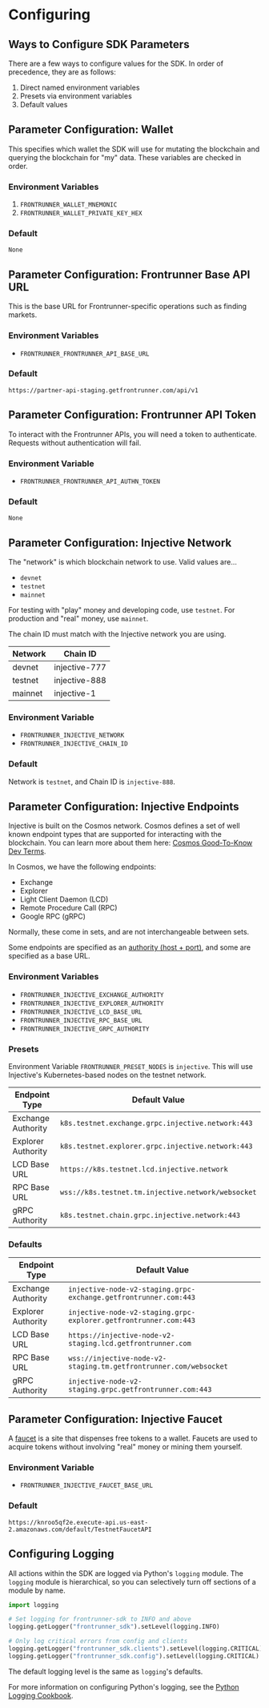 # Configuring

## Ways to Configure SDK Parameters

There are a few ways to configure values for the SDK. In order of precedence, they are as follows:

1. Direct named environment variables
2. Presets via environment variables
3. Default values

## Parameter Configuration: Wallet

This specifies which wallet the SDK will use for mutating the blockchain and querying the blockchain for "my" data. These variables are checked in order.

### Environment Variables

1. `FRONTRUNNER_WALLET_MNEMONIC`
1. `FRONTRUNNER_WALLET_PRIVATE_KEY_HEX`

### Default

`None`

## Parameter Configuration: Frontrunner Base API URL

This is the base URL for Frontrunner-specific operations such as finding markets.

### Environment Variables

* `FRONTRUNNER_FRONTRUNNER_API_BASE_URL`

### Default

`https://partner-api-staging.getfrontrunner.com/api/v1`

## Parameter Configuration: Frontrunner API Token

To interact with the Frontrunner APIs, you will need a token to authenticate. Requests without authentication will fail.

### Environment Variable

* `FRONTRUNNER_FRONTRUNNER_API_AUTHN_TOKEN`

### Default

`None`

## Parameter Configuration: Injective Network

The "network" is which blockchain network to use. Valid values are...

* `devnet`
* `testnet`
* `mainnet`

For testing with "play" money and developing code, use `testnet`. For production and "real" money, use `mainnet`.

The chain ID must match with the Injective network you are using.

| Network | Chain ID |
| - | - |
| devnet | injective-777 |
| testnet | injective-888 |
| mainnet | injective-1 |

### Environment Variable

* `FRONTRUNNER_INJECTIVE_NETWORK`
* `FRONTRUNNER_INJECTIVE_CHAIN_ID`

### Default

Network is `testnet`, and Chain ID is `injective-888`.

## Parameter Configuration: Injective Endpoints

Injective is built on the Cosmos network. Cosmos defines a set of well known endpoint types that are supported for interacting with the blockchain. You can learn more about them here: [Cosmos Good-To-Know Dev Terms][cosmos-terminology].

[cosmos-terminology]: https://tutorials.cosmos.network/tutorials/1-tech-terms/

In Cosmos, we have the following endpoints:

* Exchange
* Explorer
* Light Client Daemon (LCD)
* Remote Procedure Call (RPC)
* Google RPC (gRPC)

Normally, these come in sets, and are not interchangeable between sets.

<aside class="notice">
Some endpoints are specified as an <a href="https://en.wikipedia.org/wiki/Uniform_Resource_Identifier#Syntax">authority (host + port)</a>, and some are specified as a base URL.
</aside>

### Environment Variables

* `FRONTRUNNER_INJECTIVE_EXCHANGE_AUTHORITY`
* `FRONTRUNNER_INJECTIVE_EXPLORER_AUTHORITY`
* `FRONTRUNNER_INJECTIVE_LCD_BASE_URL`
* `FRONTRUNNER_INJECTIVE_RPC_BASE_URL`
* `FRONTRUNNER_INJECTIVE_GRPC_AUTHORITY`

### Presets

Environment Variable `FRONTRUNNER_PRESET_NODES` is `injective`. This will use Injective's Kubernetes-based nodes on the testnet network.

| Endpoint Type | Default Value |
| - | - |
| Exchange Authority | `k8s.testnet.exchange.grpc.injective.network:443` |
| Explorer Authority | `k8s.testnet.explorer.grpc.injective.network:443` |
| LCD Base URL | `https://k8s.testnet.lcd.injective.network` |
| RPC Base URL | `wss://k8s.testnet.tm.injective.network/websocket` |
| gRPC Authority | `k8s.testnet.chain.grpc.injective.network:443` |

### Defaults

| Endpoint Type | Default Value |
| - | - |
| Exchange Authority | `injective-node-v2-staging.grpc-exchange.getfrontrunner.com:443` |
| Explorer Authority | `injective-node-v2-staging.grpc-explorer.getfrontrunner.com:443` |
| LCD Base URL | `https://injective-node-v2-staging.lcd.getfrontrunner.com` |
| RPC Base URL | `wss://injective-node-v2-staging.tm.getfrontrunner.com/websocket` |
| gRPC Authority | `injective-node-v2-staging.grpc.getfrontrunner.com:443` |

## Parameter Configuration: Injective Faucet

A [faucet][faucet] is a site that dispenses free tokens to a wallet. Faucets are used to acquire tokens without involving "real" money or mining them yourself.

[faucet]: https://coinmarketcap.com/alexandria/article/what-is-a-crypto-faucet

### Environment Variable

* `FRONTRUNNER_INJECTIVE_FAUCET_BASE_URL`

### Default

`https://knroo5qf2e.execute-api.us-east-2.amazonaws.com/default/TestnetFaucetAPI`

## Configuring Logging

All actions within the SDK are logged via Python's `logging` module. The `logging` module is hierarchical, so you can selectively turn off sections of a module by name.

```python
import logging

# Set logging for frontrunner-sdk to INFO and above
logging.getLogger("frontrunner_sdk").setLevel(logging.INFO)

# Only log critical errors from config and clients
logging.getLogger("frontrunner_sdk.clients").setLevel(logging.CRITICAL)
logging.getLogger("frontrunner_sdk.config").setLevel(logging.CRITICAL)
```

The default logging level is the same as `logging`'s defaults.

For more information on configuring Python's logging, see the [Python Logging Cookbook][logging-cookbook].

[logging-cookbook]: https://docs.python.org/3/howto/logging-cookbook.html#logging-cookbook